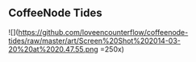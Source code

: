 

## CoffeeNode Tides

![](https://github.com/loveencounterflow/coffeenode-tides/raw/master/art/Screen%20Shot%202014-03-20%20at%2020.47.55.png =250x)


